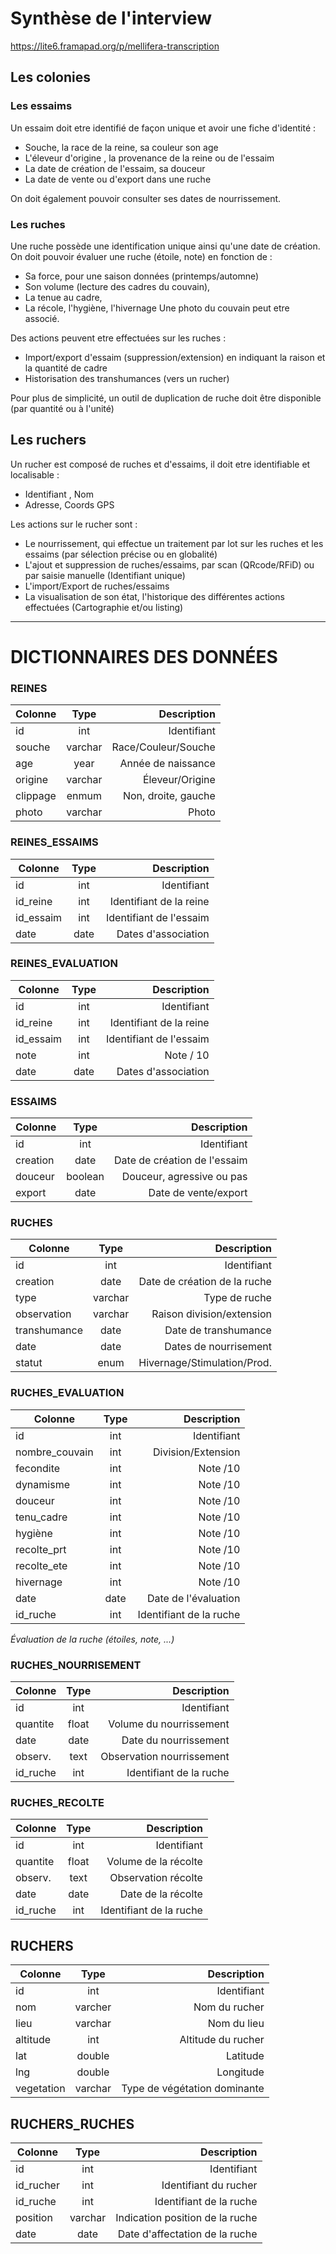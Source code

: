 
# Synthèse de l'interview
https://lite6.framapad.org/p/mellifera-transcription

## Les colonies
### Les essaims
Un essaim doit etre identifié de façon unique et avoir une fiche d'identité :

*  Souche, la race de la reine, sa couleur son age
*  L'éleveur d'origine , la provenance de la reine ou de l'essaim
*  La date de création de l'essaim, sa douceur
*  La date de vente ou d'export dans une ruche

On doit également pouvoir consulter ses dates de nourrissement.

### Les ruches
Une ruche possède une identification unique ainsi qu'une date de création. 
On doit pouvoir évaluer une ruche (étoile, note) en fonction de :

*  Sa force, pour une saison données (printemps/automne) 
*  Son volume (lecture des cadres du couvain), 
*  La tenue au cadre, 
*  La récole, l'hygiène, l'hivernage
Une photo du couvain peut etre associé.

Des actions peuvent etre effectuées sur les ruches :

*  Import/export d'essaim (suppression/extension) en indiquant la raison et la quantité de cadre
*  Historisation des transhumances (vers un rucher)

Pour plus de simplicité, un outil de duplication de ruche doit être disponible (par quantité ou à l'unité)

## Les ruchers
Un rucher est composé de ruches et d'essaims, il doit etre identifiable et localisable :

*  Identifiant , Nom
*  Adresse, Coords GPS

Les actions sur le rucher sont :

*  Le nourrissement, qui effectue un traitement par lot sur les ruches et les essaims (par sélection précise ou en globalité)
*  L'ajout et suppression de ruches/essaims, par scan (QRcode/RFiD) ou par saisie manuelle (Identifiant unique)
*  L'import/Export de ruches/essaims
*  La visualisation de son état, l'historique des différentes actions effectuées (Cartographie et/ou listing)

---

# DICTIONNAIRES DES DONNÉES

### REINES
|  Colonne        |  Type     |  Description                      |
|  -------------  |:---------:|  --------------------------------:|
|  id             |  int      |  Identifiant                      |
|  souche         |  varchar  |  Race/Couleur/Souche              |
|  age            |  year     |  Année de naissance               |
|  origine        |  varchar  |  Éleveur/Origine                  |
|  clippage       |  enmum    |  Non, droite, gauche              |
|  photo          |  varchar  |  Photo                            |

### REINES_ESSAIMS
|  Colonne        |  Type     |  Description                      |
|  -------------  |:---------:|  --------------------------------:|
|  id             |  int      |  Identifiant                      |
|  id_reine       |  int      |  Identifiant de la reine          |
|  id_essaim      |  int      |  Identifiant de l'essaim          |
|  date           |  date     |  Dates d'association              |

### REINES_EVALUATION
|  Colonne        |  Type     |  Description                      |
|  -------------  |:---------:|  --------------------------------:|
|  id             |  int      |  Identifiant                      |
|  id_reine       |  int      |  Identifiant de la reine          |
|  id_essaim      |  int      |  Identifiant de l'essaim          |
|  note           |  int      |  Note / 10                        |
|  date           |  date     |  Dates d'association              |

### ESSAIMS
|  Colonne        |  Type     |  Description                      |
|  -------------  |:---------:|  --------------------------------:|
|  id             |  int      |  Identifiant                      |
|  creation       |  date     |  Date de création de l'essaim     |
|  douceur        |  boolean  |  Douceur, agressive ou pas        |
|  export         |  date     |  Date de vente/export             |

### RUCHES
|  Colonne        |  Type     |  Description                      |
|  -------------  |:---------:|  --------------------------------:|
|  id             |  int      |  Identifiant                      |
|  creation       |  date     |  Date de création de la ruche     |
|  type           |  varchar  |  Type de ruche                    |
|  observation    |  varchar  |  Raison division/extension        |
|  transhumance   |  date     |  Date de transhumance             |
|  date           |  date     |  Dates de nourrisement            |
|  statut         |  enum     |  Hivernage/Stimulation/Prod.      |

### RUCHES_EVALUATION
|  Colonne        |  Type     |  Description                      |
|  -------------  |:---------:|  --------------------------------:|
|  id             |  int      |  Identifiant                      |
|  nombre_couvain |  int      |  Division/Extension               |
|  fecondite      |  int      |  Note /10                         |
|  dynamisme      |  int      |  Note /10                         |
|  douceur        |  int      |  Note /10                         |
|  tenu_cadre     |  int      |  Note /10                         |
|  hygiène        |  int      |  Note /10                         |
|  recolte_prt    |  int      |  Note /10                         |
|  recolte_ete    |  int      |  Note /10                         |
|  hivernage      |  int      |  Note /10                         |
|  date           |  date     |  Date de l'évaluation             |
|  id_ruche       |  int      |  Identifiant de la ruche          |
*Évaluation de la ruche (étoiles, note, ...)*

### RUCHES_NOURRISEMENT
|  Colonne        |  Type     |  Description                      |
|  -------------  |:---------:|  --------------------------------:|
|  id             |  int      |  Identifiant                      |
|  quantite       |  float    |  Volume du nourrissement          |
|  date           |  date     |  Date du nourrissement            |
|  observ.        |  text     |  Observation nourrissement        |
|  id_ruche       |  int      |  Identifiant de la ruche          |

### RUCHES_RECOLTE
|  Colonne        |  Type     |  Description                      |
|  -------------  |:---------:|  --------------------------------:|
|  id             |  int      |  Identifiant                      |
|  quantite       |  float    |  Volume de la récolte             |
|  observ.        |  text     |  Observation récolte              |
|  date           |  date     |  Date de la récolte               |
|  id_ruche       |  int      |  Identifiant de la ruche          |


## RUCHERS
|  Colonne        |  Type     |  Description                      |
|  -------------  |:---------:|  --------------------------------:|
|  id             |  int      |  Identifiant                      |
|  nom            |  varcher  |  Nom du rucher                    |
|  lieu           |  varchar  |  Nom du lieu                      |
|  altitude       |  int      |  Altitude du rucher               |
|  lat            |  double   |  Latitude                         |
|  lng            |  double   |  Longitude                        |
|  vegetation     |  varchar  |  Type de végétation dominante     |

## RUCHERS_RUCHES
|  Colonne        |  Type     |  Description                      |
|  -------------  |:---------:|  --------------------------------:|
|  id             |  int      |  Identifiant                      |
|  id_rucher      |  int      |  Identifiant du rucher            |
|  id_ruche       |  int      |  Identifiant de la ruche          |
|  position       |  varchar  |  Indication position de la ruche  |
|  date           |  date     |  Date d'affectation de la ruche   |

